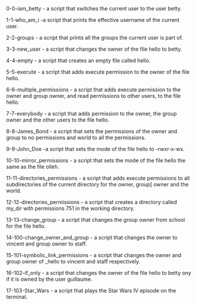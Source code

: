 0-0-iam_betty - a script that switches the current user to the user betty.

1-1-who_am_i  -a script that prints the effective username of the current user.

2-2-groups - a script that prints all the groups the current user is part of.

3-3-new_user - a script that changes the owner of the file hello to betty.

4-4-empty - a script that creates an empty file called hello.

5-5-execute - a script that adds execute permission to the owner of the file hello.

6-6-multiple_permissions - a script that adds execute permission to the owner and group owner, and read permissions to other users, to the file hello.

7-7-everybody - a script that adds permission to the owner, the group owner and the other users to the file hello.

8-8-James_Bond - a script that sets the permissions of the owner and group to no permissions and world to all the permissions.

9-9-John_Doe  -a script that sets the mode of the file hello to -rwxr-x-wx.

10-10-mirror_permissions - a script that sets the mode of the file hello the same as the file olleh.

11-11-directories_permissions - a script that adds execute permissions to all subdirectories of the current directory for the owner, group[ owner and the world.

12-12-directories_permissions - a script that creates a directory called my_dir with permissions 751 in the working directory.

13-13-change_group - a script that changes the group owner from school for the file hello.

14-100-change_owner_and_group - a script that changes the owner to vincent and group owner to staff.

15-101-symbolic_link_permissions - a script that changes the owner and group owner of _hello to vincent and staff respectively.

16-102-if_only - a script that changes the owner of the file hello to betty ony if it is owned by the user guillaume.

17-103-Star_Wars - a script that plays the Star Wars IV episode on the terminal.

